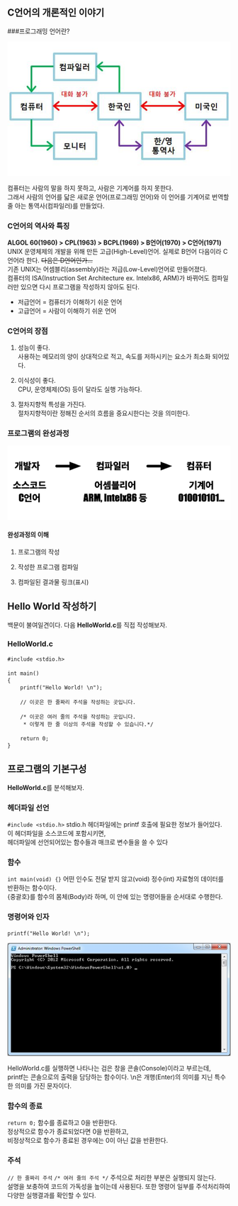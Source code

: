 ## C언어의 개론적인 이야기

###프로그래밍 언어란?

![Compiler Metaphor](/Images/ForMentors/01/Compiler.jpg)

컴퓨터는 사람의 말을 하지 못하고, 사람은 기계어를 하지 못한다.  
그래서 사람의 언어를 닯은 새로운 언어(프로그래밍 언어)와
이 언어를 기계어로 번역할 줄 아는 통역사(컴파일러)를 만들었다.  

### C언어의 역사와 특징
**ALGOL 60(1960) > CPL(1963) > BCPL(1969) > B언어(1970) > C언어(1971)**  
UNIX 운영체제의 개발을 위해 만든 고급(High-Level)언어. 실제로 B언어 다음이라 C언어라 한다. ~~다음은 D언어인가...~~  
기존 UNIX는 어셈블리(assembly)라는 저급(Low-Level)언어로 만들어졌다.  
컴퓨터의 ISA(Instruction Set Architecture ex. Intelx86, ARM)가 바뀌어도 컴파일러만 있으면 다시 프로그램을 작성하지 않아도 된다.

* 저급언어 = 컴퓨터가 이해하기 쉬운 언어
* 고급언어 = 사람이 이해하기 쉬운 언어

### C언어의 장점

1. 성능이 좋다.  
사용하는 메모리의 양이 상대적으로 적고, 속도를 저하시키는 요소가 최소화 되어있다.

2. 이식성이 좋다.  
CPU, 운영체제(OS) 등이 달라도 실행 가능하다.

3. 절차지향적 특성을 가진다.  
절차지향적이란 정해진 순서의 흐름을 중요시한다는 것을 의미한다.

### 프로그램의 완성과정
![CAssemblyMachine](/Images/CAssemblyMachine.png)

#### 완성과정의 이해
1. 프로그램의 작성

2. 작성한 프로그램 컴파일

3. 컴파일된 결과물 링크(표시)

## Hello World 작성하기

백문이 불여일견이다. 다음 **HelloWorld.c**를 직접 작성해보자.

### HelloWorld.c
    #include <stdio.h>
    
    int main()
	{
        printf("Hello World! \n");
		
        // 이곳은 한 줄짜리 주석을 작성하는 곳입니다.
		
		/* 이곳은 여러 줄의 주석을 작성하는 곳입니다.
		 * 이렇게 한 줄 이상의 주석을 작성할 수 있습니다.*/
		
        return 0;
    }


## 프로그램의 기본구성
**HelloWorld.c**를 분석해보자.

### 헤더파일 선언
`#include <stdio.h>`
stdio.h 헤더파일에는 printf 호출에 필요한 정보가 들어있다.  
이 헤더파일을 소스코드에 포함시키면,  
헤더파일에 선언되어있는 함수들과 매크로 변수들을 쓸 수 있다

### 함수
`int main(void) {}`
어떤 인수도 전달 받지 않고(void) 정수(int) 자료형의 데이터를 반환하는 함수이다.  
{중괄호}를 함수의 몸체(Body)라 하며, 이 안에 있는 명령어들을 순서대로 수행한다.

### 명령어와 인자
`printf("Hello World! \n");`

![Console](/Images/ForMentors/01/Console.jpg)

HelloWorld.c를 실행하면 나타나는 검은 창을 콘솔(Console)이라고 부르는데,  
printf는 콘솔으로의 출력을 담당하는 함수이다.
\n은 개행(Enter)의 의미를 지닌 특수한 의미를 가진 문자이다.

### 함수의 종료
`return 0;`
함수를 종료하고 0을 반환한다.  
정상적으로 함수가 종료되었다면 0을 반환하고,  
비정상적으로 함수가 종료된 경우에는 0이 아닌 값을 반환한다.
 
### 주석
`// 한 줄짜리 주석`
`/* 여러 줄의 주석 */`
주석으로 처리한 부분은 실행되지 않는다.  
설명을 보충하여 코드의 가독성을 높이는데 사용된다.
또한 명령어 일부를 주석처리하여 다양한 실행결과를 확인할 수 있다.